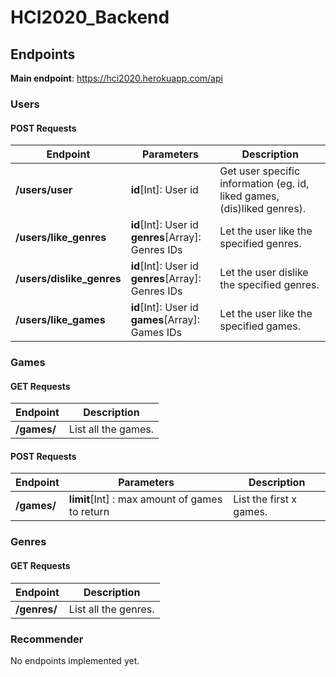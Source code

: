 # HCI2020_Backend

## Endpoints

**Main endpoint**: https://hci2020.herokuapp.com/api

### Users

#### POST Requests

| Endpoint                  | Parameters                                             | Description                                                             |
| ------------------------- | ------------------------------------------------------ | ----------------------------------------------------------------------- |
| **/users/user**           | **id**[Int]: User id                                   | Get user specific information (eg. id, liked games, (dis)liked genres). |
| **/users/like_genres**    | **id**[Int]: User id<br/>**genres**[Array]: Genres IDs | Let the user like the specified genres.                                 |
| **/users/dislike_genres** | **id**[Int]: User id<br/>**genres**[Array]: Genres IDs | Let the user dislike the specified genres.                              |
| **/users/like_games**     | **id**[Int]: User id<br/>**games**[Array]: Games IDs   | Let the user like the specified games.                                  |

### Games

#### GET Requests

| Endpoint    | Description         |
| ----------- | ------------------- |
| **/games/** | List all the games. |

#### POST Requests

| Endpoint    | Parameters                                     | Description             |
| ----------- | ---------------------------------------------- | ----------------------- |
| **/games/** | **limit**[Int] : max amount of games to return | List the first x games. |

### Genres

#### GET Requests

| Endpoint     | Description          |
| ------------ | -------------------- |
| **/genres/** | List all the genres. |

### Recommender

No endpoints implemented yet.

<!-- | Endpoint       | Type | Parameters | Description          |
| -------------- | ---- | ---------- | -------------------- |
| **api/games/** | GET  |            | List all the genres. | -->
